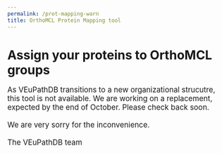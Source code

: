 ```yaml
---
permalink: /prot-mapping-warn
title: OrthoMCL Protein Mapping tool
---
```


<h1>Assign your proteins to OrthoMCL groups</h1>

<div class="static-content">

<p style="font-size:120%">
As VEuPathDB transitions to a new organizational strucutre, this tool is not available. We are working on a replacement, expected by the end of October. Please check back soon.
<br><br>
We are very sorry for the inconvenience.
<br><br>
The VEuPathDB team
</p>
</div>
